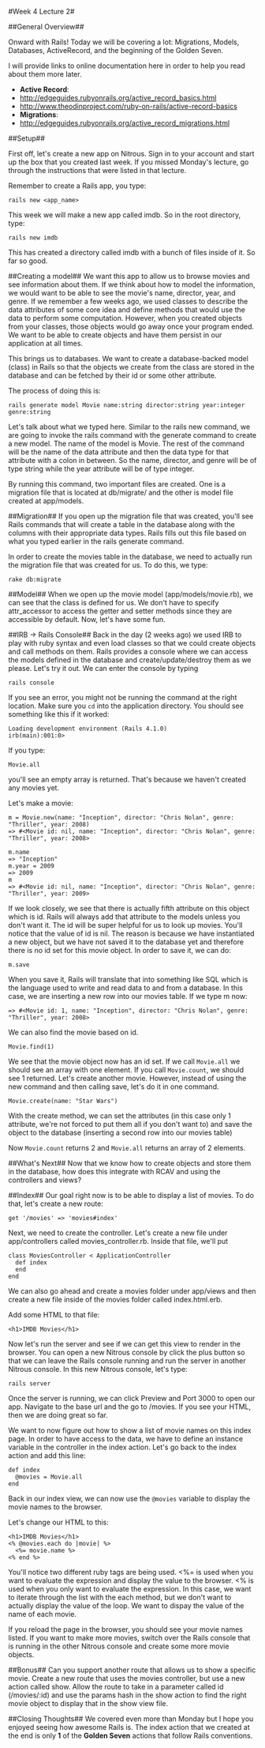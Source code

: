 #Week 4 Lecture 2#

##General Overview##

Onward with Rails! Today we will be covering a lot: Migrations, Models, Databases, ActiveRecord, and the beginning of the Golden Seven.

I will provide links to online documentation here in order to help you read about them more later.

* **Active Record**:
 * http://edgeguides.rubyonrails.org/active_record_basics.html
 * http://www.theodinproject.com/ruby-on-rails/active-record-basics
* **Migrations**:
 * http://edgeguides.rubyonrails.org/active_record_migrations.html

##Setup##

First off, let's create a new app on Nitrous. Sign in to your account and start up the box that you created last week. If you missed Monday's lecture, go through the instructions that were listed in that lecture.

Remember to create a Rails app, you type:

```
rails new <app_name>
```

This week we will make a new app called imdb. So in the root directory, type:

```
rails new imdb
```

This has created a directory called imdb with a bunch of files inside of it. So far so good.


##Creating a model##
We want this app to allow us to browse movies and see information about them. If we think about how to model the information, we would want to be able to see the movie's name, director, year, and genre. If we remember a few weeks ago, we used classes to describe the data attributes of some core idea and define methods that would use the data to perform some computation. However, when you created objects from your classes, those objects would go away once your program ended. We want to be able to create objects and have them persist in our application at all times.

This brings us to databases. We want to create a database-backed model (class) in Rails so that the objects we create from the class are stored in the database and can be fetched by their id or some other attribute.

The process of doing this is:

```
rails generate model Movie name:string director:string year:integer genre:string
```

Let's talk about what we typed here. Similar to the rails new command, we are going to invoke the rails command with the generate command to create a new model. The name of the model is Movie. The rest of the command will be the name of the data attribute and then the data type for that attribute with a colon in between. So the name, director, and genre will be of type string while the year attribute will be of type integer.

By running this command, two important files are created. One is a migration file that is located at db/migrate/ and the other is model file created at app/models.


##Migration##
If you open up the migration file that was created, you'll see Rails commands that will create a table in the database along with the columns with their appropriate data types. Rails fills out this file based on what you typed earlier in the rails generate command.

In order to create the movies table in the database, we need to actually run the migration file that was created for us. To do this, we type:

```
rake db:migrate
```

##Model##
When we open up the movie model (app/models/movie.rb), we can see that the class is defined for us. We don't have to specify attr_accessor to access the getter and setter methods since they are accessible by default. Now, let's have some fun.


##IRB -> Rails Console##
Back in the day (2 weeks ago) we used IRB to play with ruby syntax and even load classes so that we could create objects and call methods on them. Rails provides a console where we can access the models defined in the database and create/update/destroy them as we please. Let's try it out. We can enter the console by typing

```
rails console
```

If you see an error, you might not be running the command at the right location. Make sure you `cd` into the application directory. You should see something like this if it worked:
```
Loading development environment (Rails 4.1.0)                                                                                                                                                                        irb(main):001:0>
```

If you type:

```
Movie.all
```
you'll see an empty array is returned. That's because we haven't created any movies yet.

Let's make a movie:
```
m = Movie.new(name: "Inception", director: "Chris Nolan", genre: "Thriller", year: 2008)
=> #<Movie id: nil, name: "Inception", director: "Chris Nolan", genre: "Thriller", year: 2008>
```

```
m.name
=> "Inception"
m.year = 2009
=> 2009
m
=> #<Movie id: nil, name: "Inception", director: "Chris Nolan", genre: "Thriller", year: 2009>
```

If we look closely, we see that there is actually fifth attribute on this object which is id. Rails will always add that attribute to the models unless you don't want it. The id will be super helpful for us to look up movies. You'll notice that the value of id is nil. The reason is because we have instantiated a new object, but we have not saved it to the database yet and therefore there is no id set for this movie object. In order to save it, we can do:

```
m.save
```

When you save it, Rails will translate that into something like SQL which is the language used to write and read data to and from a database. In this case, we are inserting a new row into our movies table. If we type m now:

```
=> #<Movie id: 1, name: "Inception", director: "Chris Nolan", genre: "Thriller", year: 2008>
```

We can also find the movie based on id.
```
Movie.find(1)
```

We see that the movie object now has an id set. If we call ```Movie.all``` we should see an array with one element. If you call ```Movie.count```, we should see 1 returned. Let's create another movie. However, instead of using the new command and then calling save, let's do it in one command.

```
Movie.create(name: "Star Wars")
```
With the create method, we can set the attributes (in this case only 1 attribute, we're not forced to put them all if you don't want to) and save the object to the database (inserting a second row into our movies table)

Now ```Movie.count``` returns 2 and ```Movie.all``` returns an array of 2 elements.

##What's Next##
Now that we know how to create objects and store them in the database, how does this integrate with RCAV and using the controllers and views?

##Index##
Our goal right now is to be able to display a list of movies. To do that, let's create a new route:
```
get '/movies' => 'movies#index'
```

Next, we need to create the controller. Let's create a new file under app/controllers called movies_controller.rb. Inside that file, we'll put
```
class MoviesController < ApplicationController
  def index
  end
end
```

We can also go ahead and create a movies folder under app/views and then create a new file inside of the movies folder called index.html.erb.

Add some HTML to that file:
```
<h1>IMDB Movies</h1>
```

Now let's run the server and see if we can get this view to render in the browser. You can open a new Nitrous console by click the plus button so that we can leave the Rails console running and run the server in another Nitrous console. In this new Nitrous console, let's type:
```
rails server
```
Once the server is running, we can click Preview and Port 3000 to open our app. Navigate to the base url and the go to /movies. If you see your HTML, then we are doing great so far.

We want to now figure out how to show a list of movie names on this index page. In order to have access to the data, we have to define an instance variable in the controller in the index action. Let's go back to the index action and add this line:

```
def index
  @movies = Movie.all
end
```

Back in our index view, we can now use the ```@movies``` variable to display the movie names to the browser.

Let's change our HTML to this:
```
<h1>IMDB Movies</h1>
<% @movies.each do |movie| %>
  <%= movie.name %>
<% end %>
```
You'll notice two different ruby tags are being used. <%= is used when you want to evaluate the expression and display the value to the browser. <% is used when you only want to evaluate the expression. In this case, we want to iterate through the list with the each method, but we don't want to actually display the value of the loop. We want to dispay the value of the name of each movie.

If you reload the page in the browser, you should see your movie names listed. If you want to make more movies, switch over the Rails console that is running in the other Nitrous console and create some more movie objects.

##Bonus##
Can you support another route that allows us to show a specific movie. Create a new route that uses the movies controller, but use a new action called show. Allow the route to take in a parameter called id (/movies/:id) and use the params hash in the show action to find the right movie object to display that in the show view file.

##Closing Thoughts##
We covered even more than Monday but I hope you enjoyed seeing how awesome Rails is. The index action that we created at the end is only **1** of the **Golden Seven** actions that follow Rails conventions.
